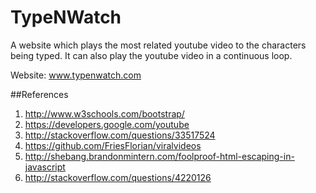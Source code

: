 TypeNWatch
===========

A website which plays the most related youtube video to the characters being typed. 
It can also play the youtube video in a continuous loop.

Website: www.typenwatch.com

##References

1. http://www.w3schools.com/bootstrap/
2. https://developers.google.com/youtube
3. http://stackoverflow.com/questions/33517524
4. https://github.com/FriesFlorian/viralvideos
5. http://shebang.brandonmintern.com/foolproof-html-escaping-in-javascript
6. http://stackoverflow.com/questions/4220126	
